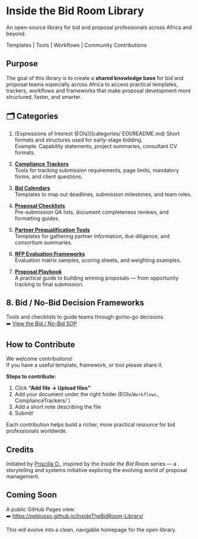 
# Inside the Bid Room Library  

An open-source library for bid and proposal professionals across Africa and beyond.  

 Templates |  Tools |  Workflows |  Community Contributions  

##  Purpose  

The goal of this library is to create a **shared knowledge base** for bid and proposal teams especially across Africa to access practical templates, trackers, workflows and frameworks that make proposal development more structured, faster, and smarter.  

## 🗂️ Categories

1. [Expressions of Interest (EOIs)](categories/ EOI/README.md)
   Short formats and structures used for early-stage bidding.  
   Example: Capability statements, project summaries, consultant CV formats.  

2. [**Compliance Trackers**](categories/ComplianceTrackers/README.md)  
   Tools for tracking submission requirements, page limits, mandatory forms, and client questions.  

3. [**Bid Calendars**](categories/BidCalendars/README.md)  
   Templates to map out deadlines, submission milestones, and team roles.  

4. [**Proposal Checklists**](categories/ProposalChecklists/README.md)  
   Pre-submission QA lists, document completeness reviews, and formatting guides.  

5. [**Partner Prequalification Tools**](categories/PartnerPrequalification/README.md)  
   Templates for gathering partner information, due diligence, and consortium summaries.  

6. [**RFP Evaluation Frameworks**](categories/RFPEvaluationFrameworks/README.md)  
   Evaluation matrix samples, scoring sheets, and weighting examples.  

7. [**Proposal Playbook**](categories/ProposalPlaybook/README.md)  
   A practical guide to building winning proposals — from opportunity tracking to final submission.

## 8. Bid / No-Bid Decision Frameworks  
Tools and checklists to guide teams through go/no-go decisions.  
➡️ [View the Bid / No-Bid SOP](./DecisionFrameworks/BidNoBid_SOP.pdf)


##  How to Contribute  

We welcome contributions!  
If you have a useful template, framework, or tool please share it.  

**Steps to contribute:**  
1. Click **“Add file → Upload files”**  
2. Add your document under the right folder (EOIs/`Workflows, `ComplianceTrackers/`)  
3. Add a short note describing the file  
4. Submit!  

Each contribution helps build a richer, more practical resource for bid professionals worldwide.  

##  Credits  

Initiated by [Priscilla O.](https://www.linkedin.com/in/priscilla-o-), inspired by the *Inside the Bid Room* series — a storytelling and systems initiative exploring the evolving world of proposal management.  

##  Coming Soon  

A public GitHub Pages view:  
➡️ https://peblusso.github.io/InsideTheBidRoom-Library/  

This will evolve into a clean, navigable homepage for the open library.  
